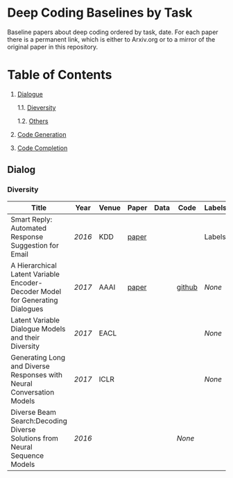 # Deep Coding Baselines by Task
Baseline papers about deep coding ordered by task, date. For each paper there is a permanent link, which is either to Arxiv.org or to a mirror of the original paper in this repository.
# Table of Contents
1. [Dialogue](#dialog)

	1.1. [Dieversity](#dieversity)

	1.2. [Others](#other)
	
2. [Code Generation](#code-gen)


3. [Code Completion](#code-complete)

## Dialog
### Diversity

|Title|Year|Venue|Paper|Data|Code|Labels|
|---|---|---|---|---|---|---|
| Smart Reply: Automated Response Suggestion for Email | _2016_ | KDD | [paper](https://github.com/DeepSE/DeepCodingBaselines/raw/master/papers/smart-reply.pdf)| | |Labels|
| A Hierarchical Latent Variable Encoder-Decoder Model for Generating Dialogues | _2017_  | AAAI | [paper](https://github.com/DeepSE/DeepCodingBaselines/raw/master/papers/!2017AAAI-A-Hierarchical-Latent-Variable-Encoder-Decoder-Model-for-Generating-Dialogues.pdf) | |[github](https://github.com/julianser/hed-dlg-truncated) | _None_ | 
| Latent Variable Dialogue Models and their Diversity | _2017_ | EACL |  | | | _None_ | 
| Generating Long and Diverse Responses with Neural Conversation Models | _2017_ | ICLR |  | | | _None_ | 
| Diverse Beam Search:Decoding Diverse Solutions from Neural Sequence Models | _2016_ |  | | | _None_ | 

